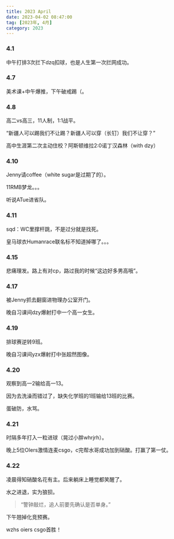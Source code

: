 ```yaml
---
title: 2023 April
date: 2023-04-02 08:47:00
tag: [2023年, 4月]
category: 2023
---
```


### 4.1

中午打排3次拦下dzq扣球，也是人生第一次拦网成功。

### 4.7

美术课+中午爆推，下午破戒踢（。

### 4.8

高二vs高三，11人制，1:1战平。

“新疆人可以踢我们不让踢？新疆人可以穿（长钉）我们不让穿？”

高中生涯第二次主动住校？阿斯顿维拉2:0诺丁汉森林（with dzy）

### 4.10

Jenny请coffee（white sugar是过期了的）。

11RMB梦龙。。。

听说ATue进省队。

### 4.11

sqd：WC里撑杆跳，不是过分就是找死。

皇马球衣Humanrace联名标不知道掉哪了。。。

### 4.15

悲痛理发。路上有对cp，路过我的时候“这边好多男高哦”。

### 4.17

被Jenny抓去翻窗进物理办公室开门。

晚自习课间dzy爆射打中一个高一女生。

### 4.19

排球赛逆转9班。

晚自习课间yzx爆射打中张超然图像。

### 4.20

观察到高一2输给高一13。

因为去洗澡而错过了，缺失化学班的1班输给13班的比赛。

蛋破防，水骂。

### 4.21

时隔多年打入一粒进球（晃过小胖whrjrh）。

晚上5位OIers激情连麦csgo，c完帮水哥成功加到硝酸。打赢了第一仗。

### 4.22

凌晨得知硝酸名花有主。后来躺床上睡觉都笑醒了。

水之进退，实为狼狈。

> “警钟敲烂，追人前要先确认是否单身。”

下午翘掉化竞预赛。

wzhs oiers csgo首胜！